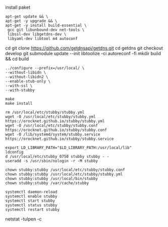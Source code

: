 install paket
```
apt-get update && \
apt-get -y upgrade && \
apt-get -y install build-essential \
 gcc git libunbound-dev net-tools \
 libssl-dev libgetdns-dev \
 libyaml-dev libtool m4 autoconf
```
cd
git clone https://github.com/getdnsapi/getdns.git
cd getdns
git checkout develop
git submodule update --init
libtoolize -ci
autoreconf -fi
mkdir build && cd build
```
../configure --prefix=/usr/local/ \
--without-libidn \
--without-libidn2 \
--enable-stub-only \
--with-ssl \
--with-stubby

make
make install
```
```
rm /usr/local/etc/stubby/stubby.yml
wget -O /usr/local/etc/stubby/stubby.yml https://orocknet.github.io/stubby/stubby.yml
wget -O /usr/local/etc/stubby/stubby.conf https://orocknet.github.io/stubby/stubby.conf
wget -O /lib/systemd/system/stubby.service https://orocknet.github.io/stubby/stubby.service

export LD_LIBRARY_PATH="$LD_LIBRARY_PATH:/usr/local/lib"
ldconfig
d /usr/local/etc/stubby 0750 stubby stubby - -
useradd -s /usr/sbin/nologin -r -M stubby

chown stubby:stubby /usr/local/etc/stubby/stubby.conf
chown stubby:stubby /usr/local/etc/stubby/stubby.yml
chown stubby:stubby /usr/local/bin/stubby
chown stubby:stubby /var/cache/stubby

systemctl daemon-reload
systemctl enable stubby
systemctl start stubby
systemctl status stubby
systemctl restart stubby
```
netstat -tulpen -c
